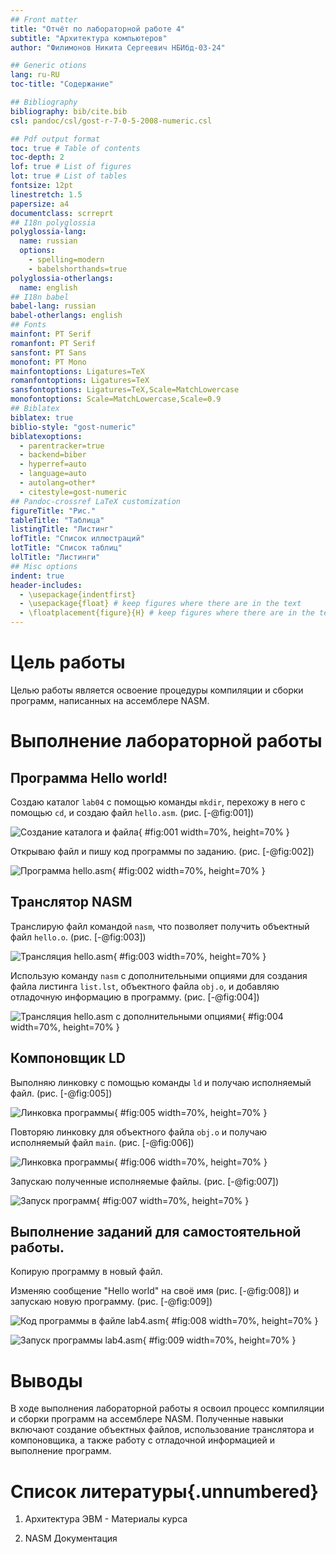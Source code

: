 ```yaml
---
## Front matter
title: "Отчёт по лабораторной работе 4"
subtitle: "Архитектура компьютеров"
author: "Филимонов Никита Сергеевич НБИбд-03-24"

## Generic otions
lang: ru-RU
toc-title: "Содержание"

## Bibliography
bibliography: bib/cite.bib
csl: pandoc/csl/gost-r-7-0-5-2008-numeric.csl

## Pdf output format
toc: true # Table of contents
toc-depth: 2
lof: true # List of figures
lot: true # List of tables
fontsize: 12pt
linestretch: 1.5
papersize: a4
documentclass: scrreprt
## I18n polyglossia
polyglossia-lang:
  name: russian
  options:
	- spelling=modern
	- babelshorthands=true
polyglossia-otherlangs:
  name: english
## I18n babel
babel-lang: russian
babel-otherlangs: english
## Fonts
mainfont: PT Serif
romanfont: PT Serif
sansfont: PT Sans
monofont: PT Mono
mainfontoptions: Ligatures=TeX
romanfontoptions: Ligatures=TeX
sansfontoptions: Ligatures=TeX,Scale=MatchLowercase
monofontoptions: Scale=MatchLowercase,Scale=0.9
## Biblatex
biblatex: true
biblio-style: "gost-numeric"
biblatexoptions:
  - parentracker=true
  - backend=biber
  - hyperref=auto
  - language=auto
  - autolang=other*
  - citestyle=gost-numeric
## Pandoc-crossref LaTeX customization
figureTitle: "Рис."
tableTitle: "Таблица"
listingTitle: "Листинг"
lofTitle: "Список иллюстраций"
lotTitle: "Список таблиц"
lolTitle: "Листинги"
## Misc options
indent: true
header-includes:
  - \usepackage{indentfirst}
  - \usepackage{float} # keep figures where there are in the text
  - \floatplacement{figure}{H} # keep figures where there are in the text
---
```


# Цель работы

Целью работы является освоение процедуры компиляции и сборки программ, написанных на ассемблере NASM.

# Выполнение лабораторной работы

## Программа Hello world!

Создаю каталог `lab04` с помощью команды `mkdir`, перехожу в него с помощью `cd`, и создаю файл `hello.asm`. (рис. [-@fig:001])

![Создание каталога и файла](image/01.png){ #fig:001 width=70%, height=70% }

Открываю файл и пишу код программы по заданию. (рис. [-@fig:002])

![Программа hello.asm](image/02.png){ #fig:002 width=70%, height=70% }

## Транслятор NASM 

Транслирую файл командой `nasm`, что позволяет получить объектный файл `hello.o`. (рис. [-@fig:003])

![Трансляция hello.asm](image/03.png){ #fig:003 width=70%, height=70% }

Использую команду `nasm` с дополнительными опциями для создания файла листинга `list.lst`, объектного файла `obj.o`, и добавляю отладочную информацию в программу. (рис. [-@fig:004])

![Трансляция hello.asm с дополнительными опциями](image/04.png){ #fig:004 width=70%, height=70% }

## Компоновщик LD

Выполняю линковку с помощью команды `ld` и получаю исполняемый файл. (рис. [-@fig:005])

![Линковка программы](image/05.png){ #fig:005 width=70%, height=70% }

Повторяю линковку для объектного файла `obj.o` и получаю исполняемый файл `main`. (рис. [-@fig:006])

![Линковка программы](image/06.png){ #fig:006 width=70%, height=70% }

Запускаю полученные исполняемые файлы. (рис. [-@fig:007])

![Запуск программ](image/07.png){ #fig:007 width=70%, height=70% }

## Выполнение заданий для самостоятельной работы.

Копирую программу в новый файл.

Изменяю сообщение "Hello world" на своё имя (рис. [-@fig:008]) и запускаю новую программу. (рис. [-@fig:009])

![Код программы в файле lab4.asm](image/08.png){ #fig:008 width=70%, height=70% }

![Запуск программы lab4.asm](image/09.png){ #fig:009 width=70%, height=70% }

# Выводы

В ходе выполнения лабораторной работы я освоил процесс компиляции и сборки программ на ассемблере NASM. Полученные навыки включают создание объектных файлов, использование транслятора и компоновщика, а также работу с отладочной информацией и выполнение программ.

# Список литературы{.unnumbered}

1. Архитектура ЭВМ - Материалы курса

2. NASM Документация